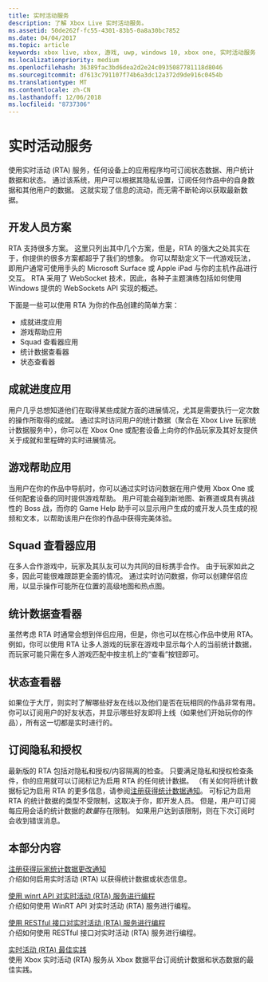 ```yaml
---
title: 实时活动服务
description: 了解 Xbox Live 实时活动服务。
ms.assetid: 50de262f-fc55-4301-83b5-0a8a30bc7852
ms.date: 04/04/2017
ms.topic: article
keywords: xbox live, xbox, 游戏, uwp, windows 10, xbox one, 实时活动服务
ms.localizationpriority: medium
ms.openlocfilehash: 36389fac3bd6dea2d2e24c0935087781118d8046
ms.sourcegitcommit: d7613c791107f74b6a3dc12a372d9de916c0454b
ms.translationtype: MT
ms.contentlocale: zh-CN
ms.lasthandoff: 12/06/2018
ms.locfileid: "8737306"
---
```

# <a name="real-time-activity-service"></a>实时活动服务

使用实时活动 (RTA) 服务，任何设备上的应用程序均可订阅状态数据、用户统计数据和状态。 通过该系统，用户可以根据其隐私设置，订阅任何作品中的自身数据和其他用户的数据。 这就实现了信息的流动，而无需不断轮询以获取最新数据。


## <a name="developer-scenarios"></a>开发人员方案

RTA 支持很多方案。 这里只列出其中几个方案，但是，RTA 的强大之处其实在于，你提供的很多方案都超乎了我们的想象。 你可以帮助定义下一代游戏玩法，即用户通常可使用手头的 Microsoft Surface 或 Apple iPad 与你的主机作品进行交互。 RTA 采用了 WebSocket 技术，因此，各种子主题演练包括如何使用 Windows 提供的 WebSockets API 实现的概述。

下面是一些可以使用 RTA 为你的作品创建的简单方案：

-   成就进度应用
-   游戏帮助应用
-   Squad 查看器应用
-   统计数据查看器
-   状态查看器


## <a name="achievements-progress-app"></a>成就进度应用

用户几乎总想知道他们在取得某些成就方面的进展情况，尤其是需要执行一定次数的操作所取得的成就。 通过实时访问用户的统计数据（聚合在 Xbox Live 玩家统计数据服务中），你可以在 Xbox One 或配套设备上向你的作品玩家及其好友提供关于成就和里程碑的实时进展情况。


## <a name="game-help-app"></a>游戏帮助应用

当用户在你的作品中导航时，你可以通过实时访问数据在用户使用 Xbox One 或任何配套设备的同时提供游戏帮助。 用户可能会碰到新地图、新赛道或具有挑战性的 Boss 战，而你的 Game Help 助手可以显示用户生成的或开发人员生成的视频和文本，以帮助该用户在你的作品中获得完美体验。


## <a name="squad-viewer-app"></a>Squad 查看器应用

在多人合作游戏中，玩家及其队友可以为共同的目标携手合作。 由于玩家如此之多，因此可能很难跟踪更全面的情况。 通过实时访问数据，你可以创建伴侣应用，以显示操作可能所在位置的高级地图和热点图。


## <a name="statistics-viewer"></a>统计数据查看器

虽然考虑 RTA 时通常会想到伴侣应用，但是，你也可以在核心作品中使用 RTA。 例如，你可以使用 RTA 让多人游戏的玩家在游戏中显示每个人的当前统计数据，而玩家可能只需在多人游戏匹配中按主机上的“查看”按钮即可。


## <a name="presence-viewer"></a>状态查看器

如果位于大厅，则实时了解哪些好友在线以及他们是否在玩相同的作品非常有用。 你可以订阅用户的好友状态，并显示哪些好友即将上线（如果他们开始玩你的作品），所有这一切都是实时进行的。


## <a name="subscription-privacy-and-authorization"></a>订阅隐私和授权

最新版的 RTA 包括对隐私和授权/内容隔离的检查。 只要满足隐私和授权检查条件，你的应用就可以订阅标记为启用 RTA 的任何统计数据。 （有关如何将统计数据标记为启用 RTA 的更多信息，请参阅[注册获得统计数据通知](register-for-stat-notifications.md)。 可标记为启用 RTA 的统计数据的类型不受限制，这取决于你，即开发人员。 但是，用户可订阅每应用会话的统计数据的*数量*存在限制。 如果用户达到该限制，则在下次订阅时会收到错误消息。


## <a name="in-this-section"></a>本部分内容

[注册获得玩家统计数据更改通知](register-for-stat-notifications.md)  
介绍如何启用实时活动 (RTA) 以获得统计数据或状态信息。

[使用 winrt API 对实时活动 (RTA) 服务进行编程](programming-the-real-time-activity-service.md)  
介绍如何使用 WinRT API 对实时活动 (RTA) 服务进行编程。

[使用 RESTful 接口对实时活动 (RTA) 服务进行编程](programming-the-real-time-activity-service.md)  
介绍如何使用 RESTful 接口对实时活动 (RTA) 服务进行编程。

[实时活动 (RTA) 最佳实践](rta-best-practices.md)  
使用 Xbox 实时活动 (RTA) 服务从 Xbox 数据平台订阅统计数据和状态数据的最佳实践。

